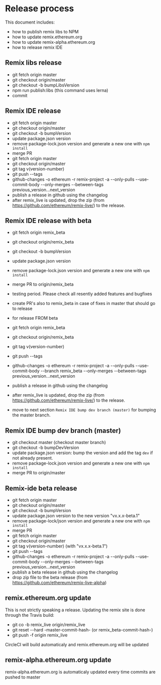 # Release process 

This document includes:
 - how to publish remix libs to NPM
 - how to update remix.ethereum.org
 - how to update remix-alpha.ethereum.org
 - how to release remix IDE

## Remix libs release
 - git fetch origin master
 - git checkout origin/master
 - git checkout -b bumpLibsVersion
 - npm run publish:libs (this command uses lerna)
 - commit

## Remix IDE release

 - git fetch origin master
 - git checkout origin/master
 - git checkout -b bumpVersion
 - update package.json version
 - remove package-lock.json version and generate a new one with `npm install`
 - merge PR
 - git fetch origin master
 - git checkout origin/master
 - git tag v(version-number)
 - git push --tags
 - github-changes -o ethereum -r remix-project -a --only-pulls --use-commit-body --only-merges --between-tags previous_version...next_version
 - publish a release in github using the changelog
 - after remix_live is updated, drop the zip (from https://github.com/ethereum/remix-live/) to the release.

## Remix IDE release with beta

 - git fetch origin remix_beta
 - git checkout origin/remix_beta
 - git checkout -b bumpVersion
 - update package.json version
 - remove package-lock.json version and generate a new one with `npm install`
 - merge PR to origin/remix_beta
 
 - testing period. Please check all resently added features and bugfixes
 - create PR's also to remix_beta in case of fixes in master that should go to release
 - for release FROM beta
 
 - git fetch origin remix_beta
 - git checkout origin/remix_beta
 - git tag v(version-number)
 - git push --tags
 - github-changes -o ethereum -r remix-project -a --only-pulls --use-commit-body --branch remix_beta --only-merges --between-tags previous_version...next_version
 - publish a release in github using the changelog
 - after remix_live is updated, drop the zip (from https://github.com/ethereum/remix-live/) to the release.
 - move to next section `Remix IDE bump dev branch (master)` for bumping the master branch.
 
## Remix IDE bump dev branch (master)

 - git checkout master (checkout master branch)
 - git checkout -b bumpDevVersion
 - update package.json version: bump the version and add the tag `dev` if not already present.
 - remove package-lock.json version and generate a new one with `npm install`
 - merge PR to origin/master

## Remix-ide beta release
 - git fetch origin master
 - git checkout origin/master
 - git checkout -b bumpVersion
 - update package.json version to the new version "vx.x.x-beta.1"
 - remove package-lock/json version and generate a new one with `npm install`
 - merge PR
 - git fetch origin master
 - git checkout origin/master
 - git tag v(version-number) (with "vx.x.x-beta.1")
 - git push --tags
 - github-changes -o ethereum -r remix-project -a --only-pulls --use-commit-body --only-merges --between-tags previous_version...next_version
 - publish a beta release in github using the changelog
 - drop zip file to the beta release (from https://github.com/ethereum/remix-live-alpha)
 
## remix.ethereum.org update

This is not strictly speaking a release. Updating the remix site is done through the Travis build:

 - git co -b remix_live origin/remix_live
 - git reset --hard -master-commit-hash- (or remix_beta-commit-hash-)
 - git push -f origin remix_live

 CircleCI will build automaticaly and remix.ethereum.org will be updated

## remix-alpha.ethereum.org update

remix-alpha.ethereum.org is automaticaly updated every time commits are pushed to master
 
